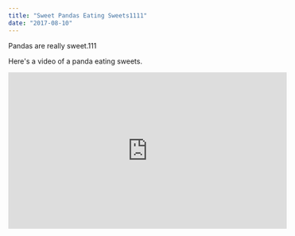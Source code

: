 ```yaml
---
title: "Sweet Pandas Eating Sweets1111"
date: "2017-08-10"
---
```


Pandas are really sweet.111

Here's a video of a panda eating sweets.

<iframe width="560" height="315" src="https://www.youtube.com/embed/4n0xNbfJLR8" frameborder="0" allowfullscreen></iframe>